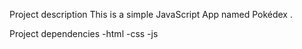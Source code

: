 Project description
This is a simple JavaScript App named Pokédex .


Project dependencies
-html
-css
-js
